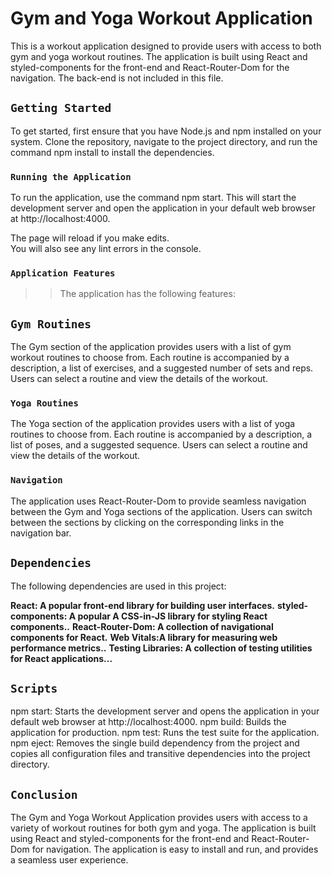 # Gym and Yoga Workout Application

This is a workout application designed to provide users with access to both gym and yoga workout routines. The application is built using React and styled-components for the front-end and React-Router-Dom for the navigation. The back-end is not included in this file.

## `Getting Started`

To get started, first ensure that you have Node.js and npm installed on your system. Clone the repository, navigate to the project directory, and run the command npm install to install the dependencies.

### `Running the Application`

To run the application, use the command npm start. This will start the development server and open the application in your default web browser at http://localhost:4000.

The page will reload if you make edits.\
You will also see any lint errors in the console.

### `Application Features`
>> The application has the following features:

##  `Gym Routines`
The Gym section of the application provides users with a list of gym workout routines to choose from. Each routine is accompanied by a description, a list of exercises, and a suggested number of sets and reps. Users can select a routine and view the details of the workout.

### `Yoga Routines`

The Yoga section of the application provides users with a list of yoga routines to choose from. Each routine is accompanied by a description, a list of poses, and a suggested sequence. Users can select a routine and view the details of the workout.

### `Navigation`

The application uses React-Router-Dom to provide seamless navigation between the Gym and Yoga sections of the application. Users can switch between the sections by clicking on the corresponding links in the navigation bar.


## `Dependencies`
The following dependencies are used in this project:

**React: A popular front-end library for building user interfaces.**
**styled-components: A popular A CSS-in-JS library for styling React components..**
**React-Router-Dom: A collection of navigational components for React.**
**Web Vitals:A library for measuring web performance metrics..**
**Testing Libraries: A collection of testing utilities for React applications...**


## `Scripts`

npm start: Starts the development server and opens the application in your default web browser at http://localhost:4000.
npm build: Builds the application for production.
npm test: Runs the test suite for the application.
npm eject: Removes the single build dependency from the project and copies all configuration files and transitive dependencies into the project directory.

## `Conclusion`

The Gym and Yoga Workout Application provides users with access to a variety of workout routines for both gym and yoga. The application is built using React and styled-components for the front-end and React-Router-Dom for navigation. The application is easy to install and run, and provides a seamless user experience.

